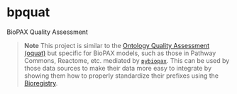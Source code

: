 # bpquat

BioPAX Quality Assessment

> **Note**
> This project is similar to
> the [Ontology Quality Assessment (oquat)](https://github.com/cthoyt/oquat)
> but specific for BioPAX models, such as those in Pathway Commons, Reactome,
> etc. mediated by [`pybiopax`](https://github.com/indralab/pybiopax).
> This can be used by those data sources to make their data more easy to
> integrate by showing them how to properly standardize their prefixes using
> the [Bioregistry](https://bioregistry.io).
